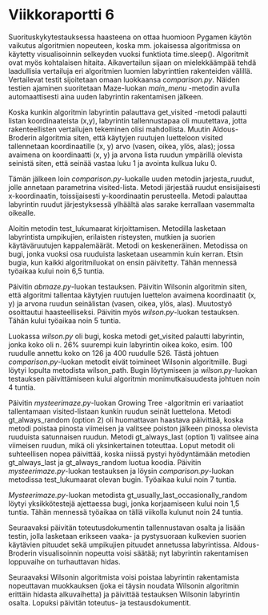 # Viikkoraportti 6
Suorituskykytestauksessa haasteena on ottaa huomioon Pygamen käytön vaikutus algoritmien nopeuteen, koska mm. jokaisessa algoritmissa on käytetty visualisoinnin selkeyden vuoksi funktiota time.sleep(). Algoritmit ovat myös kohtalaisen hitaita. Aikavertailun sijaan on mielekkäämpää tehdä laadullisia vertailuja eri algoritmien luomien labyrinttien rakenteiden välillä. Vertailevat testit sijoitetaan omaan luokkaansa _comparison.py_. Näiden testien ajaminen suoritetaan Maze-luokan _main_menu_ -metodin avulla automaattisesti aina uuden labyrintin rakentamisen jälkeen.

Koska kunkin algoritmin labyrintin palauttava get_visited -metodi palautti listan koordinaateista (x,y), labyrintin tallennustapaa oli muutettava, jotta rakenteellisten vertailujen tekeminen olisi mahdollista. Muutin Aldous-Broderin algoritmia siten, että käytyjen ruutujen luetteloon visited tallennetaan koordinaatille (x, y) arvo (vasen, oikea, ylös, alas); jossa avaimena on koordinaatti (x, y) ja arvona lista ruudun ympärillä olevista seinistä siten, että seinää vastaa luku 1 ja avointa kulkua luku 0.

Tämän jälkeen loin _comparison.py_-luokalle uuden metodin jarjesta_ruudut, jolle annetaan parametrina visited-lista. Metodi järjestää ruudut ensisijaisesti x-koordinaatin, toissijaisesti y-koordinaatin perusteella. Metodi palauttaa labyrintin ruudut järjestyksessä ylhäältä alas sarake kerrallaan vasemmalta oikealle.

Aloitin metodin test_lukumaarat kirjoittamisen. Metodilla lasketaan labyrintista umpikujien, erilaisten risteysten, mutkien ja suorien käytäväruutujen kappalemäärät. Metodi on keskeneräinen. Metodissa on bugi, jonka vuoksi osa ruuduista lasketaan useammin kuin kerran. Etsin bugia, kun kaikki algoritmiluokat on ensin päivitetty. Tähän mennessä työaikaa kului noin 6,5 tuntia. 

Päivitin _abmaze.py_-luokan testauksen. Päivitin Wilsonin algoritmin siten, että algoritmi tallentaa käytyjen ruutujen luettelon avaimena koordinaatit (x, y) ja arvona ruudun seinälistan (vasen, oikea, ylös, alas). Muutostyö osoittautui haasteelliseksi. Päivitin myös _wilson.py_-luokan testauksen. Tähän kului työaikaa noin 5 tuntia.

Luokassa _wilson.py_ oli bugi, koska metodi get_visited palautti labyrintin, jonka koko oli n. 26% suurempi kuin labyrintin oikea koko, esim. 100 ruudulle annettu koko on 126 ja 400 ruudulle 526. Tästä johtuen _comparison.py_-luokan metodit eivät toimineet Wilsonin algoritmille. Bugi löytyi lopulta metodista wilson_path. Bugin löytymiseen ja _wilson.py_-luokan testauksen päivittämiseen kului algoritmin monimutkaisuudesta johtuen noin 4 tuntia.

Päivitin _mysteerimaze.py_-luokan Growing Tree -algoritmin eri variaatiot tallentamaan visited-listaan kunkin ruudun seinät luettelona. Metodi gt_always_random (option 2) oli huomattavan haastava päivittää, koska metodi poistaa pinosta viimeisen ja valitsee poiston jälkeen pinossa olevista ruuduista satunnaisen ruudun. Metodi gt_always_last (option 1) valitsee aina viimeisen ruudun, mikä oli yksinkertainen toteuttaa. Loput metodit oli suhteellisen nopea päivittää, koska niissä pystyi hyödyntämään metodien gt_always_last ja gt_always_random luotua koodia. Päivitin _mysteerimaze.py_-luokan testauksen ja löysin _comparison.py_-luokan metodissa test_lukumaarat olevan bugin. Työaikaa kului noin 7 tuntia. 

_Mysteerimaze.py_-luokan metodista gt_usually_last_occasionally_random löytyi yksikkötestejä ajettaessa bugi, jonka korjaamiseen kului noin 1,5 tuntia. Tähän mennessä työaikaa on tällä viikolla kulunut noin 24 tuntia.

Seuraavaksi päivitän toteutusdokumentin tallennustavan osalta ja lisään testin, jolla lasketaan erikseen vaaka- ja pystysuoraan kulkevien suorien käytävien pituudet sekä umpikujien pituudet annetussa labyrintissa. Aldous-Broderin visualisoinnin nopeutta voisi säätää; nyt labyrintin rakentamisen loppuvaihe on turhauttavan hidas.

Seuraavaksi Wilsonin algoritmista voisi poistaa labyrintin rakentamista nopeuttavan muokkauksen (joka ei täysin noudata Wilsonin algoritmin erittäin hidasta alkuvaihetta) ja päivittää testauksen Wilsonin labyrintin osalta. Lopuksi päivitän toteutus- ja testausdokumentit.
